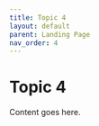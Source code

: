 ```yaml
---
title: Topic 4
layout: default
parent: Landing Page
nav_order: 4
---
```


# Topic 4

Content goes here.